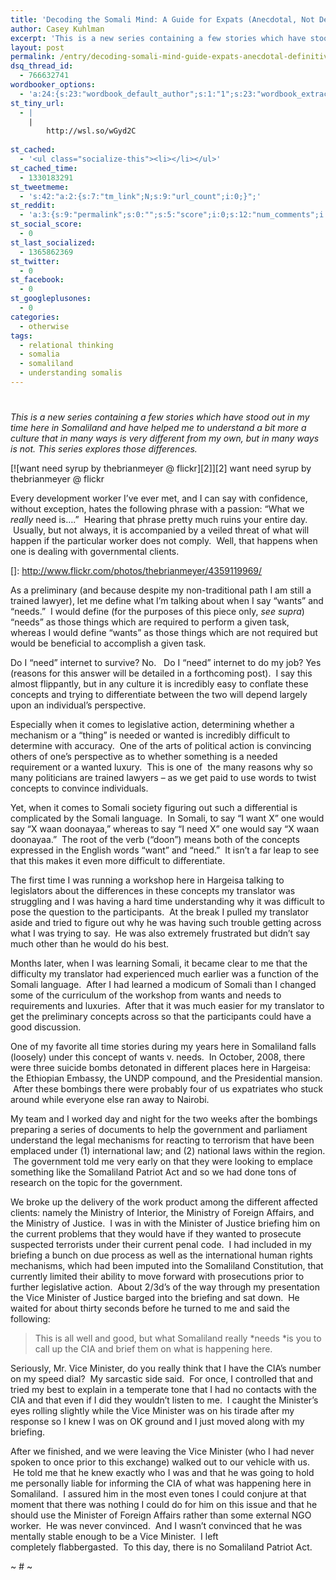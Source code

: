 ```yaml
---
title: 'Decoding the Somali Mind: A Guide for Expats (Anecdotal, Not Definitive Version): Wants v. Needs'
author: Casey Kuhlman
excerpt: 'This is a new series containing a few stories which have stood out in my time here in Somaliland and have helped me to understand a bit more a culture that in many ways is very different from my own, but in many ways is not. This series explores those differences.  This entry is about relationships in Somaliland.'
layout: post
permalink: /entry/decoding-somali-mind-guide-expats-anecdotal-definitive-version-v
dsq_thread_id:
  - 766632741
wordbooker_options:
  - 'a:24:{s:23:"wordbook_default_author";s:1:"1";s:23:"wordbook_extract_length";s:3:"256";s:26:"wordbooker_publish_default";s:2:"on";s:24:"wordbook_fblike_location";s:3:"top";s:22:"wordbook_fblike_action";s:9:"recommend";s:27:"wordbook_fblike_colorscheme";s:4:"dark";s:20:"wordbook_fblike_font";s:5:"arial";s:22:"wordbook_fblike_button";s:12:"button_count";s:21:"wordbook_fblike_faces";s:5:"false";s:18:"wordbook_attribute";s:32:"New on UDB.net: %title% - %link%";s:29:"wordbook_republish_time_frame";s:2:"10";s:29:"wordbooker_status_update_text";s:32:"New on UDB.net: %title% - %link%";s:19:"wordbook_actionlink";s:3:"300";s:27:"wordbook_search_this_header";s:2:"on";s:20:"wordbook_comment_get";s:2:"on";s:24:"wordbook_comment_approve";s:2:"on";s:21:"wordbook_comment_push";s:2:"on";s:18:"wordbook_page_post";s:4:"-100";s:18:"wordbook_orandpage";s:1:"2";s:29:"wordbook_advanced_diagnostics";s:2:"on";s:18:"wordbook_status_id";s:4:"-100";s:19:"wordbook_thumb_only";s:2:"on";s:20:"wordbook_use_excerpt";s:2:"on";s:18:"wordbook_noncename";s:10:"682f867bcf";}'
st_tiny_url:
  - |
    |
        http://wsl.so/wGyd2C
        
st_cached:
  - '<ul class="socialize-this"><li></li></ul>'
st_cached_time:
  - 1330183291
st_tweetmeme:
  - 's:42:"a:2:{s:7:"tm_link";N;s:9:"url_count";i:0;}";'
st_reddit:
  - 'a:3:{s:9:"permalink";s:0:"";s:5:"score";i:0;s:12:"num_comments";i:0;}'
st_social_score:
  - 0
st_last_socialized:
  - 1365862369
st_twitter:
  - 0
st_facebook:
  - 0
st_googleplusones:
  - 0
categories:
  - otherwise
tags:
  - relational thinking
  - somalia
  - somaliland
  - understanding somalis
---
```

# 

*This is a new series containing a few stories which have stood out in my time here in Somaliland and have helped me to understand a bit more a culture that in many ways is very different from my own, but in many ways is not. This series explores those differences.*

[![want need syrup by thebrianmeyer @ flickr][2]][2]
want need syrup by thebrianmeyer @ flickr

Every development worker I’ve ever met, and I can say with confidence, without exception, hates the following phrase with a passion: “What we *really* need is….”  Hearing that phrase pretty much ruins your entire day.  Usually, but not always, it is accompanied by a veiled threat of what will happen if the particular worker does not comply.  Well, that happens when one is dealing with governmental clients.

 []: http://www.flickr.com/photos/thebrianmeyer/4359119969/

As a preliminary (and because despite my non-traditional path I am still a trained lawyer), let me define what I’m talking about when I say “wants” and “needs.”  I would define (for the purposes of this piece only, *see supra*) “needs” as those things which are required to perform a given task, whereas I would define “wants” as those things which are not required but would be beneficial to accomplish a given task.

Do I “need” internet to survive? No.   Do I “need” internet to do my job? Yes (reasons for this answer will be detailed in a forthcoming post).  I say this almost flippantly, but in any culture it is incredibly easy to conflate these concepts and trying to differentiate between the two will depend largely upon an individual’s perspective.

Especially when it comes to legislative action, determining whether a mechanism or a “thing” is needed or wanted is incredibly difficult to determine with accuracy.  One of the arts of political action is convincing others of one’s perspective as to whether something is a needed requirement or a wanted luxury.  This is one of  the many reasons why so many politicians are trained lawyers – as we get paid to use words to twist concepts to convince individuals.

Yet, when it comes to Somali society figuring out such a differential is complicated by the Somali language.  In Somali, to say “I want X” one would say “X waan doonayaa,” whereas to say “I need X” one would say “X waan doonayaa.”  The root of the verb (“doon”) means both of the concepts expressed in the English words “want” and “need.”  It isn’t a far leap to see that this makes it even more difficult to differentiate.

The first time I was running a workshop here in Hargeisa talking to legislators about the differences in these concepts my translator was struggling and I was having a hard time understanding why it was difficult to pose the question to the participants.  At the break I pulled my translator aside and tried to figure out why he was having such trouble getting across what I was trying to say.  He was also extremely frustrated but didn’t say much other than he would do his best.

Months later, when I was learning Somali, it became clear to me that the difficulty my translator had experienced much earlier was a function of the Somali language.  After I had learned a modicum of Somali than I changed some of the curriculum of the workshop from wants and needs to requirements and luxuries.  After that it was much easier for my translator to get the preliminary concepts across so that the participants could have a good discussion.

One of my favorite all time stories during my years here in Somaliland falls (loosely) under this concept of wants v. needs.  In October, 2008, there were three suicide bombs detonated in different places here in Hargeisa: the Ethiopian Embassy, the UNDP compound, and the Presidential mansion.  After these bombings there were probably four of us expatriates who stuck around while everyone else ran away to Nairobi.

My team and I worked day and night for the two weeks after the bombings preparing a series of documents to help the government and parliament understand the legal mechanisms for reacting to terrorism that have been emplaced under (1) international law; and (2) national laws within the region.  The government told me very early on that they were looking to emplace something like the Somaliland Patriot Act and so we had done tons of research on the topic for the government.

We broke up the delivery of the work product among the different affected clients: namely the Ministry of Interior, the Ministry of Foreign Affairs, and the Ministry of Justice.  I was in with the Minister of Justice briefing him on the current problems that they would have if they wanted to prosecute suspected terrorists under their current penal code.  I had included in my briefing a bunch on due process as well as the international human rights mechanisms, which had been imputed into the Somaliland Constitution, that currently limited their ability to move forward with prosecutions prior to further legislative action.  About 2/3d’s of the way through my presentation the Vice Minister of Justice barged into the briefing and sat down.  He waited for about thirty seconds before he turned to me and said the following:

> This is all well and good, but what Somaliland really *needs *is you to call up the CIA and brief them on what is happening here.

Seriously, Mr. Vice Minister, do you really think that I have the CIA’s number on my speed dial?  My sarcastic side said.  For once, I controlled that and tried my best to explain in a temperate tone that I had no contacts with the CIA and that even if I did they wouldn’t listen to me.  I caught the Minister’s eyes rolling slightly while the Vice Minister was on his tirade after my response so I knew I was on OK ground and I just moved along with my briefing.

After we finished, and we were leaving the Vice Minister (who I had never spoken to once prior to this exchange) walked out to our vehicle with us.  He told me that he knew exactly who I was and that he was going to hold me personally liable for informing the CIA of what was happening here in Somaliland.  I assured him in the most even tones I could conjure at that moment that there was nothing I could do for him on this issue and that he should use the Minister of Foreign Affairs rather than some external NGO worker.  He was never convinced.  And I wasn’t convinced that he was mentally stable enough to be a Vice Minister.  I left completely flabbergasted.  To this day, there is no Somaliland Patriot Act.

~ # ~